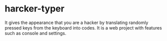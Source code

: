 # harcker-typer
It gives the appearance that you are a hacker by translating randomly pressed keys from the keyboard into codes. It is a web project with features such as console and settings.
